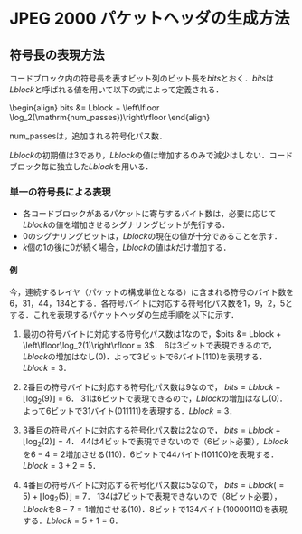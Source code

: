 <script type="text/javascript" async src="https://cdnjs.cloudflare.com/ajax/libs/mathjax/2.7.7/MathJax.js?config=TeX-MML-AM_CHTML">
</script>
<script type="text/x-mathjax-config">
 MathJax.Hub.Config({
 tex2jax: {
 inlineMath: [['$', '$'] ],
 displayMath: [ ['$$','$$'], ["\\[","\\]"] ]
 }
 });
</script>

# JPEG 2000 パケットヘッダの生成方法
## 符号長の表現方法
コードブロック内の符号長を表すビット列のビット長を$bits$とおく．$bits$は$Lblock$と呼ばれる値を用いて以下の式によって定義される．

\begin{align}
bits &= Lblock + \left\lfloor \log_2(\mathrm{num_passes})\right\rfloor
\end{align}

num_passesは，追加される符号化パス数．

$Lblock$の初期値は$3$であり，$Lblock$の値は増加するのみで減少はしない．コードブロック毎に独立した$Lblock$を用いる．

### 単一の符号長による表現

- 各コードブロックがあるパケットに寄与するバイト数は，必要に応じて$Lblock$の値を増加させるシグナリングビットが先行する．
- $0$のシグナリングビットは，$Lblock$の現在の値が十分であることを示す．
- $k$個の$1$の後に$0$が続く場合，$Lblock$の値は$k$だけ増加する．

#### 例

今，連続するレイヤ（パケットの構成単位となる）に含まれる符号のバイト数を6，31，44，134とする．各符号バイトに対応する符号化パス数を1，9，2，5とする．これを表現するパケットヘッダの生成手順を以下に示す．

1. 最初の符号バイトに対応する符号化パス数は1なので，$bits &= Lblock + \left\lfloor\log_2(1)\right\rfloor = 3$．
6は3ビットで表現できるので，$Lblock$の増加はなし(0)．よって3ビットで6バイト(110)を表現する．$Lblock=3$．

1. 2番目の符号バイトに対応する符号化パス数は9なので，
$bits = Lblock + \left\lfloor\log_2(9)\right\rfloor = 6$．
31は6ビットで表現できるので，$Lblock$の増加はなし(0)．よって6ビットで31バイト(011111)を表現する．$Lblock=3$．

1. 3番目の符号バイトに対応する符号化パス数は2なので，
$bits = Lblock + \left\lfloor\log_2(2)\right\rfloor = 4$．
44は4ビットで表現できないので（6ビット必要），$Lblock$を$6-4=2$増加させる(110)．6ビットで44バイト(101100)を表現する．$Lblock=3+2=5$．

1. 4番目の符号バイトに対応する符号化パス数は5なので，
$bits = Lblock(=5) + \left\lfloor\log_2(5)\right\rfloor = 7$．
134は7ビットで表現できないので（8ビット必要），$Lblock$を$8-7=1$増加させる(10)．8ビットで134バイト(10000110)を表現する．$Lblock=5+1=6$．

